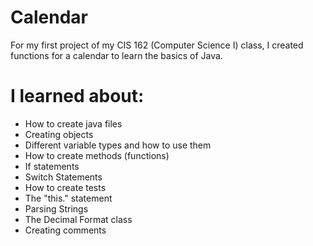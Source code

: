 # Calendar

For my first project of my CIS 162 (Computer Science I) class, I created functions for a calendar to learn the basics of Java.

# I learned about:
- How to create java files
- Creating objects
- Different variable types and how to use them
- How to create methods (functions)
- If statements
- Switch Statements
- How to create tests
- The "this." statement
- Parsing Strings
- The Decimal Format class
- Creating comments
